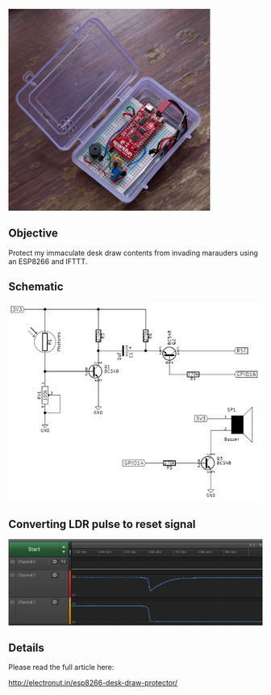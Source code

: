 ![ddp](ddp-open.jpg)

## Objective

Protect my immaculate desk draw contents from invading marauders using
an ESP8266 and IFTTT.

## Schematic

![schematic](schematic.png)

## Converting LDR pulse to reset signal

![signals](signals.png)

## Details

Please read the full article here:

http://electronut.in/esp8266-desk-draw-protector/
